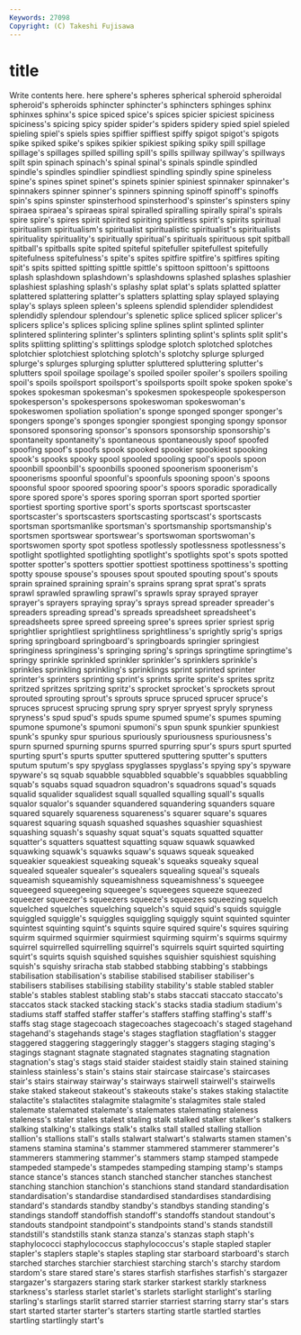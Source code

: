 ```yaml
---
Keywords: 27098 
Copyright: (C) Takeshi Fujisawa
---
```


# title

Write contents here.
here sphere's spheres spherical spheroid spheroidal spheroid's spheroids
sphincter sphincter's sphincters sphinges sphinx sphinxes sphinx's spice spiced spice's
spices spicier spiciest spiciness spiciness's spicing spicy spider spider's spiders
spidery spied spiel spieled spieling spiel's spiels spies spiffier spiffiest
spiffy spigot spigot's spigots spike spiked spike's spikes spikier spikiest
spiking spiky spill spillage spillage's spillages spilled spilling spill's spills
spillway spillway's spillways spilt spin spinach spinach's spinal spinal's spinals
spindle spindled spindle's spindles spindlier spindliest spindling spindly spine spineless
spine's spines spinet spinet's spinets spinier spiniest spinnaker spinnaker's spinnakers
spinner spinner's spinners spinning spinoff spinoff's spinoffs spin's spins spinster
spinsterhood spinsterhood's spinster's spinsters spiny spiraea spiraea's spiraeas spiral spiralled
spiralling spirally spiral's spirals spire spire's spires spirit spirited spiriting
spiritless spirit's spirits spiritual spiritualism spiritualism's spiritualist spiritualistic spiritualist's spiritualists
spirituality spirituality's spiritually spiritual's spirituals spirituous spit spitball spitball's spitballs
spite spited spiteful spitefuller spitefullest spitefully spitefulness spitefulness's spite's spites
spitfire spitfire's spitfires spiting spit's spits spitted spitting spittle spittle's
spittoon spittoon's spittoons splash splashdown splashdown's splashdowns splashed splashes splashier
splashiest splashing splash's splashy splat splat's splats splatted splatter splattered
splattering splatter's splatters splatting splay splayed splaying splay's splays spleen
spleen's spleens splendid splendider splendidest splendidly splendour splendour's splenetic splice
spliced splicer splicer's splicers splice's splices splicing spline splines splint
splinted splinter splintered splintering splinter's splinters splinting splint's splints split
split's splits splitting splitting's splittings splodge splotch splotched splotches splotchier
splotchiest splotching splotch's splotchy splurge splurged splurge's splurges splurging splutter
spluttered spluttering splutter's splutters spoil spoilage spoilage's spoiled spoiler spoiler's
spoilers spoiling spoil's spoils spoilsport spoilsport's spoilsports spoilt spoke spoken
spoke's spokes spokesman spokesman's spokesmen spokespeople spokesperson spokesperson's spokespersons spokeswoman
spokeswoman's spokeswomen spoliation spoliation's sponge sponged sponger sponger's spongers sponge's
sponges spongier spongiest sponging spongy sponsor sponsored sponsoring sponsor's sponsors
sponsorship sponsorship's spontaneity spontaneity's spontaneous spontaneously spoof spoofed spoofing spoof's
spoofs spook spooked spookier spookiest spooking spook's spooks spooky spool
spooled spooling spool's spools spoon spoonbill spoonbill's spoonbills spooned spoonerism
spoonerism's spoonerisms spoonful spoonful's spoonfuls spooning spoon's spoons spoonsful spoor
spoored spooring spoor's spoors sporadic sporadically spore spored spore's spores
sporing sporran sport sported sportier sportiest sporting sportive sport's sports
sportscast sportscaster sportscaster's sportscasters sportscasting sportscast's sportscasts sportsman sportsmanlike sportsman's
sportsmanship sportsmanship's sportsmen sportswear sportswear's sportswoman sportswoman's sportswomen sporty spot
spotless spotlessly spotlessness spotlessness's spotlight spotlighted spotlighting spotlight's spotlights spot's
spots spotted spotter spotter's spotters spottier spottiest spottiness spottiness's spotting
spotty spouse spouse's spouses spout spouted spouting spout's spouts sprain
sprained spraining sprain's sprains sprang sprat sprat's sprats sprawl sprawled
sprawling sprawl's sprawls spray sprayed sprayer sprayer's sprayers spraying spray's
sprays spread spreader spreader's spreaders spreading spread's spreads spreadsheet spreadsheet's
spreadsheets spree spreed spreeing spree's sprees sprier spriest sprig sprightlier
sprightliest sprightliness sprightliness's sprightly sprig's sprigs spring springboard springboard's springboards
springier springiest springiness springiness's springing spring's springs springtime springtime's springy
sprinkle sprinkled sprinkler sprinkler's sprinklers sprinkle's sprinkles sprinkling sprinkling's sprinklings
sprint sprinted sprinter sprinter's sprinters sprinting sprint's sprints sprite sprite's
sprites spritz spritzed spritzes spritzing spritz's sprocket sprocket's sprockets sprout
sprouted sprouting sprout's sprouts spruce spruced sprucer spruce's spruces sprucest
sprucing sprung spry spryer spryest spryly spryness spryness's spud spud's
spuds spume spumed spume's spumes spuming spumone spumone's spumoni spumoni's
spun spunk spunkier spunkiest spunk's spunky spur spurious spuriously spuriousness
spuriousness's spurn spurned spurning spurns spurred spurring spur's spurs spurt
spurted spurting spurt's spurts sputter sputtered sputtering sputter's sputters sputum
sputum's spy spyglass spyglasses spyglass's spying spy's spyware spyware's sq
squab squabble squabbled squabble's squabbles squabbling squab's squabs squad squadron
squadron's squadrons squad's squads squalid squalider squalidest squall squalled squalling
squall's squalls squalor squalor's squander squandered squandering squanders square squared
squarely squareness squareness's squarer square's squares squarest squaring squash squashed
squashes squashier squashiest squashing squash's squashy squat squat's squats squatted
squatter squatter's squatters squattest squatting squaw squawk squawked squawking squawk's
squawks squaw's squaws squeak squeaked squeakier squeakiest squeaking squeak's squeaks
squeaky squeal squealed squealer squealer's squealers squealing squeal's squeals squeamish
squeamishly squeamishness squeamishness's squeegee squeegeed squeegeeing squeegee's squeegees squeeze squeezed
squeezer squeezer's squeezers squeeze's squeezes squeezing squelch squelched squelches squelching
squelch's squid squid's squids squiggle squiggled squiggle's squiggles squiggling squiggly
squint squinted squinter squintest squinting squint's squints squire squired squire's
squires squiring squirm squirmed squirmier squirmiest squirming squirm's squirms squirmy
squirrel squirrelled squirrelling squirrel's squirrels squirt squirted squirting squirt's squirts
squish squished squishes squishier squishiest squishing squish's squishy sriracha stab
stabbed stabbing stabbing's stabbings stabilisation stabilisation's stabilise stabilised stabiliser stabiliser's
stabilisers stabilises stabilising stability stability's stable stabled stabler stable's stables
stablest stabling stab's stabs staccati staccato staccato's staccatos stack stacked
stacking stack's stacks stadia stadium stadium's stadiums staff staffed staffer
staffer's staffers staffing staffing's staff's staffs stag stage stagecoach stagecoaches
stagecoach's staged stagehand stagehand's stagehands stage's stages stagflation stagflation's stagger
staggered staggering staggeringly stagger's staggers staging staging's stagings stagnant stagnate
stagnated stagnates stagnating stagnation stagnation's stag's stags staid staider staidest
staidly stain stained staining stainless stainless's stain's stains stair staircase
staircase's staircases stair's stairs stairway stairway's stairways stairwell stairwell's stairwells
stake staked stakeout stakeout's stakeouts stake's stakes staking stalactite stalactite's
stalactites stalagmite stalagmite's stalagmites stale staled stalemate stalemated stalemate's stalemates
stalemating staleness staleness's staler stales stalest staling stalk stalked stalker
stalker's stalkers stalking stalking's stalkings stalk's stalks stall stalled stalling
stallion stallion's stallions stall's stalls stalwart stalwart's stalwarts stamen stamen's
stamens stamina stamina's stammer stammered stammerer stammerer's stammerers stammering stammer's
stammers stamp stamped stampede stampeded stampede's stampedes stampeding stamping stamp's
stamps stance stance's stances stanch stanched stancher stanches stanchest stanching
stanchion stanchion's stanchions stand standard standardisation standardisation's standardise standardised standardises
standardising standard's standards standby standby's standbys standing standing's standings standoff
standoffish standoff's standoffs standout standout's standouts standpoint standpoint's standpoints stand's
stands standstill standstill's standstills stank stanza stanza's stanzas staph staph's
staphylococci staphylococcus staphylococcus's staple stapled stapler stapler's staplers staple's staples
stapling star starboard starboard's starch starched starches starchier starchiest starching
starch's starchy stardom stardom's stare stared stare's stares starfish starfishes
starfish's stargazer stargazer's stargazers staring stark starker starkest starkly starkness
starkness's starless starlet starlet's starlets starlight starlight's starling starling's starlings
starlit starred starrier starriest starring starry star's stars start started
starter starter's starters starting startle startled startles startling startlingly start's

